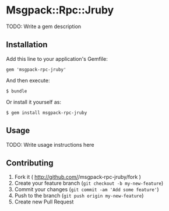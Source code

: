 # Msgpack::Rpc::Jruby

TODO: Write a gem description

## Installation

Add this line to your application's Gemfile:

    gem 'msgpack-rpc-jruby'

And then execute:

    $ bundle

Or install it yourself as:

    $ gem install msgpack-rpc-jruby

## Usage

TODO: Write usage instructions here

## Contributing

1. Fork it ( http://github.com/<my-github-username>/msgpack-rpc-jruby/fork )
2. Create your feature branch (`git checkout -b my-new-feature`)
3. Commit your changes (`git commit -am 'Add some feature'`)
4. Push to the branch (`git push origin my-new-feature`)
5. Create new Pull Request
